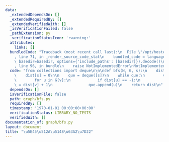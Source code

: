 ```yaml
---
data:
  _extendedDependsOn: []
  _extendedRequiredBy: []
  _extendedVerifiedWith: []
  _isVerificationFailed: false
  _pathExtension: py
  _verificationStatusIcon: ':warning:'
  attributes:
    links: []
  bundledCode: "Traceback (most recent call last):\n  File \"/opt/hostedtoolcache/PyPy/3.7.13/x64/site-packages/onlinejudge_verify/documentation/build.py\"\
    , line 71, in _render_source_code_stat\n    bundled_code = language.bundle(stat.path,\
    \ basedir=basedir, options={'include_paths': [basedir]}).decode()\n  File \"/opt/hostedtoolcache/PyPy/3.7.13/x64/site-packages/onlinejudge_verify/languages/python.py\"\
    , line 96, in bundle\n    raise NotImplementedError\nNotImplementedError\n"
  code: "from collections import deque\n\n\ndef bfs(N, G, s):\n    dist = [-1] * N\n\
    \    dist[s] = 0\n\n    que = deque([s])\n    while que:\n        v = que.popleft()\n\
    \        for u in G[v]:\n            if dist[u] == -1:\n                dist[u]\
    \ = dist[v] + 1\n                que.append(u)\n    return dist\n"
  dependsOn: []
  isVerificationFile: false
  path: graph/bfs.py
  requiredBy: []
  timestamp: '1970-01-01 00:00:00+00:00'
  verificationStatus: LIBRARY_NO_TESTS
  verifiedWith: []
documentation_of: graph/bfs.py
layout: document
title: "\u5E45\u512A\u5148\u63A2\u7D22"
---
```

